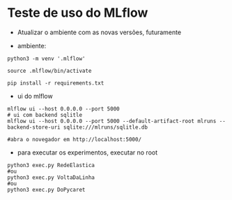 # Teste de uso do MLflow

 - Atualizar o ambiente com as novas versões, futuramente 

 - ambiente:
```
python3 -m venv '.mlflow'
```
```
source .mlflow/bin/activate
```
```
pip install -r requirements.txt
```

 - ui do mlflow 
 ```
mlflow ui --host 0.0.0.0 --port 5000
# ui com backend sqlitle
mlflow ui --host 0.0.0.0 --port 5000 --default-artifact-root mlruns --backend-store-uri sqlite:///mlruns/sqlitle.db

#abra o novegador em http://localhost:5000/
 ```

 - para executar os experimentos, executar no root
 ```
 python3 exec.py RedeElastica
 #ou 
 python3 exec.py VoltaDaLinha
 #ou
 python3 exec.py DoPycaret
 ```

